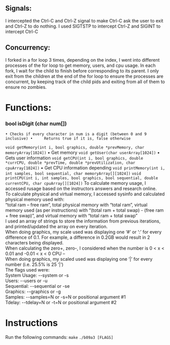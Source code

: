 ## ﻿Signals:
I intercepted the Ctrl-C and Ctrl-Z signal to make Ctrl-C ask the user to exit and Ctrl-Z to do nothing. I used SIGTSTP to intercept Ctrl-Z and SIGINT to intercept Ctrl-C
## Concurrency:
I forked in a for loop 3 times, depending on the index, I went into different processes of the for loop to get memory, users, and cpu usage.
In each fork, I wait for the child to finish before corresponding to its parent. I only exit from the children at the end of the for loop to ensure the processes are concurrent, by keeping track of the child pids and exiting from all of them to ensure no zombies.
# Functions: 
### bool isDigit (char num[])
    • Checks if every character in num is a digit (between 0 and 9 inclusive) • 	Returns true if it is, false otherwise 
`void getMemory(int i, bool graphics, double *prevMemory, char memoryArray[1024])`
    • Get memory 
`void getUser(char userArray[1024])`
    • Gets user information
`void getCPU(int i, bool graphics, double *currCPU, double *prevTime, double *prevUtilization, char cpuArray[1024])`
    • Get CPU information depending 
`void printMemory(int i, int samples, bool sequential, char memoryArray[][1024])`
`void printCPU(int i, int samples, bool graphics, bool sequential, double currentCPU, char cpuArray[][1024])`
To calculate memory usage, I accessed rusage based on the instructors answers and research online.  
To calculate physical and virtual memory, I accessed sysinfo and calculated physical memory used with:  
“total ram – free ram”, total physical memory with “total ram”, virtual memory used (as per instructions) with “(total ram + total swap)  - (free ram + free swap)”, and virtual memory with “total ram + total swap”  
I used an array of strings to store the information from previous iterations, and printed/updated the array on every iteration.  
When doing graphics, my scale used was displaying one ‘#’ or ‘:’ for every difference of 0.1. For example, a difference in 0.2GB would result in 2 characters being displayed.  
When calculating the zero+, zero-, I considered when the number is 0 < x < 0.01 and -0.01 < x < 0 CPU 
–  
When doing graphics, my scaled used was displaying one ‘|’ for every number (i.e. 25.5% is 25 ‘|’)  
The flags used were:  
System Usage: --system or -s  
Users: --users or -u  
Sequential: --sequential or -se  
Graphics: --graphics or -g  
Samples: --samples=N or -s=N or positional argument #1  
Tdelay: --tdelay=N or -t=N or positional argument #2  

# Instructions
Run the following commands:
`make`
`./b09a3 [FLAGS]`

  
